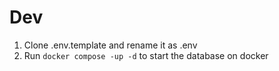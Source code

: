 # Dev
1. Clone .env.template and rename it as .env
2. Run ```docker compose -up -d``` to start the database on docker